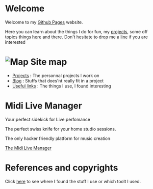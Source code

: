 # Welcome
Welcome to my [Github Pages](https://pages.github.com) website.

Here you can learn about the things I do for fun, my [projects](./projects.md), some off topics things [here](./blog/) and there.
Don't hesitate to drop me a [line](mailto:bcalpages@gmail.com) if you are interested

# ![Map](https://bcallebaut.github.io/map-1272165_640.png) Site map
 - [Projects](./projects.md) : The personnal projects I work on
 - [Blog](./blog/) : Stuffs that does'nt really fit in a project
 - [Useful links](./misc/) : The things I use, I found interesting

# Midi Live Manager
Your perfect sidekick for Live perfomance 

The perfect swiss knife for your home studio sessions.

The only hacker friendly platform for music creation

   [The Midi Live Manager](./midilive/index.md)

# References and copyrights
   Click [here](./references.md) to see where I found the stuff I use or which toolt I used.

